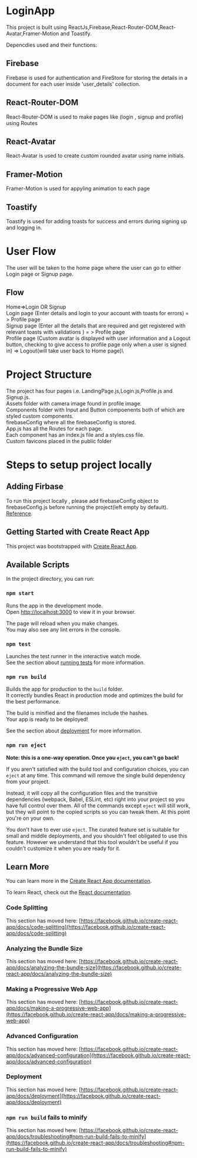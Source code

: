 # LoginApp

This project is built using ReactJs,Firebase,React-Router-DOM,React-Avatar,Framer-Motion and Toastify.

Depencdies used and their functions:

## Firebase

Firebase is used for authentication and FireStore for storing the details in a document for each user inside 'user_details' collection.

## React-Router-DOM

React-Router-DOM is used to make pages like (login , signup and profile) using Routes

## React-Avatar

React-Avatar is used to create custom rounded avatar using name initials.

## Framer-Motion

Framer-Motion is used for appyling animation to each page

## Toastify

Toastify is used for adding toasts for success and errors during signing up and logging in.

# User Flow

The user will be taken to the home page where the user can go to either Login page or Signup page.

## Flow

Home=>Login OR Signup\
Login page (Enter details and login to your account with toasts for errors) = > Profile page\
Signup page (Enter all the details that are required and get registered with relevant toasts with validations ) = > Profile page\
Profile page (Custom avatar is displayed with user information and a Logout button, checking to give access to profile page only when a user is signed in) => Logout(will take user back to Home page)\

# Project Structure

The project has four pages i.e. LandingPage.js,Login.js,Profile.js and Signup.js.  
Assets folder with camera image found in profile image.  
Components folder with Input and Button compoenents both of which are styled custom components.  
firebaseConfig where all the firebaseConfig is stored.  
App.js has all the Routes for each page.  
Each component has an index.js file and a styles.css file.  
Custom favicons placed in the public folder  

# Steps to setup project locally

## Adding Firbase

To run this project locally , please add firebaseConfig object to firebaseConfig.js before running the project(left empty by default). [Reference](https://firebase.google.com/docs/web/setup).

## Getting Started with Create React App

This project was bootstrapped with [Create React App](https://github.com/facebook/create-react-app).

## Available Scripts

In the project directory, you can run:

### `npm start`

Runs the app in the development mode.\
Open [http://localhost:3000](http://localhost:3000) to view it in your browser.

The page will reload when you make changes.\
You may also see any lint errors in the console.

### `npm test`

Launches the test runner in the interactive watch mode.\
See the section about [running tests](https://facebook.github.io/create-react-app/docs/running-tests) for more information.

### `npm run build`

Builds the app for production to the `build` folder.\
It correctly bundles React in production mode and optimizes the build for the best performance.

The build is minified and the filenames include the hashes.\
Your app is ready to be deployed!

See the section about [deployment](https://facebook.github.io/create-react-app/docs/deployment) for more information.

### `npm run eject`

**Note: this is a one-way operation. Once you `eject`, you can't go back!**

If you aren't satisfied with the build tool and configuration choices, you can `eject` at any time. This command will remove the single build dependency from your project.

Instead, it will copy all the configuration files and the transitive dependencies (webpack, Babel, ESLint, etc) right into your project so you have full control over them. All of the commands except `eject` will still work, but they will point to the copied scripts so you can tweak them. At this point you're on your own.

You don't have to ever use `eject`. The curated feature set is suitable for small and middle deployments, and you shouldn't feel obligated to use this feature. However we understand that this tool wouldn't be useful if you couldn't customize it when you are ready for it.

## Learn More

You can learn more in the [Create React App documentation](https://facebook.github.io/create-react-app/docs/getting-started).

To learn React, check out the [React documentation](https://reactjs.org/).

### Code Splitting

This section has moved here: [https://facebook.github.io/create-react-app/docs/code-splitting](https://facebook.github.io/create-react-app/docs/code-splitting)

### Analyzing the Bundle Size

This section has moved here: [https://facebook.github.io/create-react-app/docs/analyzing-the-bundle-size](https://facebook.github.io/create-react-app/docs/analyzing-the-bundle-size)

### Making a Progressive Web App

This section has moved here: [https://facebook.github.io/create-react-app/docs/making-a-progressive-web-app](https://facebook.github.io/create-react-app/docs/making-a-progressive-web-app)

### Advanced Configuration

This section has moved here: [https://facebook.github.io/create-react-app/docs/advanced-configuration](https://facebook.github.io/create-react-app/docs/advanced-configuration)

### Deployment

This section has moved here: [https://facebook.github.io/create-react-app/docs/deployment](https://facebook.github.io/create-react-app/docs/deployment)

### `npm run build` fails to minify

This section has moved here: [https://facebook.github.io/create-react-app/docs/troubleshooting#npm-run-build-fails-to-minify](https://facebook.github.io/create-react-app/docs/troubleshooting#npm-run-build-fails-to-minify)
